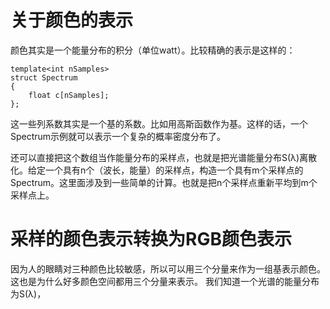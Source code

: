 # 关于颜色的表示

颜色其实是一个能量分布的积分（单位watt）。比较精确的表示是这样的：

```
template<int nSamples>
struct Spectrum
{
    float c[nSamples];
};
```
这一些列系数其实是一个基的系数。比如用高斯函数作为基。这样的话，一个Spectrum示例就可以表示一个复杂的概率密度分布了。

还可以直接把这个数组当作能量分布的采样点，也就是把光谱能量分布S(λ)离散化。给定一个具有n个（波长，能量）的采样点，构造一个具有m个采样点的Spectrum。这里面涉及到一些简单的计算。也就是把n个采样点重新平均到m个采样点上。

# 采样的颜色表示转换为RGB颜色表示

因为人的眼睛对三种颜色比较敏感，所以可以用三个分量来作为一组基表示颜色。这也是为什么好多颜色空间都用三个分量来表示。
我们知道一个光谱的能量分布为S(λ)，

